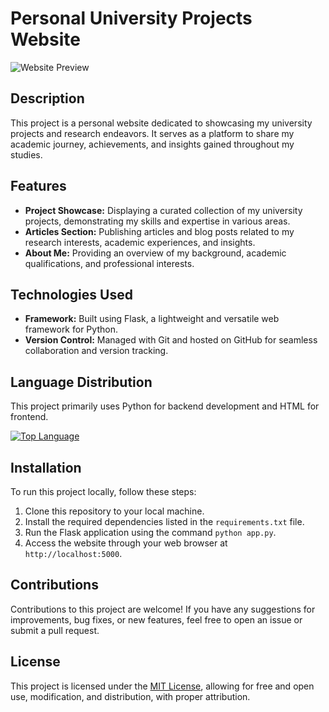 # Personal University Projects Website

![Website Preview](link-to-preview-image.png)

## Description
This project is a personal website dedicated to showcasing my university projects and research endeavors. It serves as a platform to share my academic journey, achievements, and insights gained throughout my studies.

## Features
- **Project Showcase:** Displaying a curated collection of my university projects, demonstrating my skills and expertise in various areas.
- **Articles Section:** Publishing articles and blog posts related to my research interests, academic experiences, and insights.
- **About Me:** Providing an overview of my background, academic qualifications, and professional interests.

## Technologies Used
- **Framework:** Built using Flask, a lightweight and versatile web framework for Python.
- **Version Control:** Managed with Git and hosted on GitHub for seamless collaboration and version tracking.

## Language Distribution
This project primarily uses Python for backend development and HTML for frontend.

[![Top Language](https://img.shields.io/github/languages/top/alie8096/personal-website)](https://github.com/alie8096/personal-website)

## Installation
To run this project locally, follow these steps:
1. Clone this repository to your local machine.
2. Install the required dependencies listed in the `requirements.txt` file.
3. Run the Flask application using the command `python app.py`.
4. Access the website through your web browser at `http://localhost:5000`.

## Contributions
Contributions to this project are welcome! If you have any suggestions for improvements, bug fixes, or new features, feel free to open an issue or submit a pull request.

## License
This project is licensed under the [MIT License](LICENSE), allowing for free and open use, modification, and distribution, with proper attribution.
